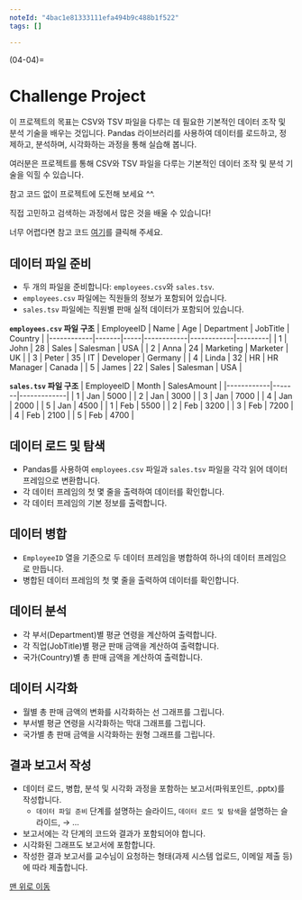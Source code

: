 ```yaml
---
noteId: "4bac1e81333111efa494b9c488b1f522"
tags: []

---
```


(04-04)=
# Challenge Project

이 프로젝트의 목표는 CSV와 TSV 파일을 다루는 데 필요한 기본적인 데이터 조작 및 분석 기술을 배우는 것입니다. Pandas 라이브러리를 사용하여 데이터를 로드하고, 정제하고, 분석하며, 시각화하는 과정을 통해 실습해 봅니다.

여러분은 프로젝트를 통해 CSV와 TSV 파일을 다루는 기본적인 데이터 조작 및 분석 기술을 익힐 수 있습니다.

참고 코드 없이 프로젝트에 도전해 보세요 ^^.

직접 고민하고 검색하는 과정에서 많은 것을 배울 수 있습니다!

너무 어렵다면 참고 코드 [여기](../solutions/ch04_solution.md)를 클릭해 주세요.


## 데이터 파일 준비
- 두 개의 파일을 준비합니다: `employees.csv`와 `sales.tsv`.
- `employees.csv` 파일에는 직원들의 정보가 포함되어 있습니다.
- `sales.tsv` 파일에는 직원별 판매 실적 데이터가 포함되어 있습니다.

**`employees.csv` 파일 구조**
| EmployeeID | Name  | Age | Department | JobTitle   | Country |
|------------|-------|-----|------------|------------|---------|
| 1          | John  | 28  | Sales      | Salesman   | USA     |
| 2          | Anna  | 24  | Marketing  | Marketer   | UK      |
| 3          | Peter | 35  | IT         | Developer  | Germany |
| 4          | Linda | 32  | HR         | HR Manager | Canada  |
| 5          | James | 22  | Sales      | Salesman   | USA     |

**`sales.tsv` 파일 구조**
| EmployeeID | Month | SalesAmount |
|------------|-------|-------------|
| 1          | Jan   | 5000        |
| 2          | Jan   | 3000        |
| 3          | Jan   | 7000        |
| 4          | Jan   | 2000        |
| 5          | Jan   | 4500        |
| 1          | Feb   | 5500        |
| 2          | Feb   | 3200        |
| 3          | Feb   | 7200        |
| 4          | Feb   | 2100        |
| 5          | Feb   | 4700        |

## 데이터 로드 및 탐색
- Pandas를 사용하여 `employees.csv` 파일과 `sales.tsv` 파일을 각각 읽어 데이터 프레임으로 변환합니다.
- 각 데이터 프레임의 첫 몇 줄을 출력하여 데이터를 확인합니다.
- 각 데이터 프레임의 기본 정보를 출력합니다.

## 데이터 병합
- `EmployeeID` 열을 기준으로 두 데이터 프레임을 병합하여 하나의 데이터 프레임으로 만듭니다.
- 병합된 데이터 프레임의 첫 몇 줄을 출력하여 데이터를 확인합니다.

## 데이터 분석
- 각 부서(Department)별 평균 연령을 계산하여 출력합니다.
- 각 직업(JobTitle)별 평균 판매 금액을 계산하여 출력합니다.
- 국가(Country)별 총 판매 금액을 계산하여 출력합니다.

## 데이터 시각화
- 월별 총 판매 금액의 변화를 시각화하는 선 그래프를 그립니다.
- 부서별 평균 연령을 시각화하는 막대 그래프를 그립니다.
- 국가별 총 판매 금액을 시각화하는 원형 그래프를 그립니다.

## 결과 보고서 작성
- 데이터 로드, 병합, 분석 및 시각화 과정을 포함하는 보고서(파워포인트, .pptx)를 작성합니다.
  - `데이터 파일 준비` 단계를 설명하는 슬라이드, `데이터 로드 및 탐색`을 설명하는 슬라이드, $\to$ ...
- 보고서에는 각 단계의 코드와 결과가 포함되어야 합니다.
- 시각화된 그래프도 보고서에 포함합니다.
- 작성한 결과 보고서를 교수님이 요청하는 형태(과제 시스템 업로드, 이메일 제출 등)에 따라 제출합니다.

[맨 위로 이동](04-04)
